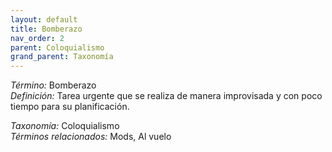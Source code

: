 ```yaml
---
layout: default
title: Bomberazo
nav_order: 2
parent: Coloquialismo
grand_parent: Taxonomía
---
```


*Término:* Bomberazo  
*Definición:* Tarea urgente que se realiza de manera improvisada y con poco tiempo para su planificación.

*Taxonomía:* Coloquialismo  
*Términos relacionados:* Mods, Al vuelo
